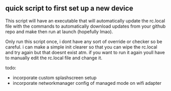 ## quick script to first set up a new device

This script will have an executable that will automatically update the rc.local file with the commands to automatically download updates from your github repo and make then run at launch (hopefully lmao).

Only run this script once, i dont have any sort of override or checker so be careful. i can make a simple init clearer so that you can wipe the rc.local and try again but that doesnt exist atm. if you want to run it again youll have to manually edit the rc.local file and change it.

todo:
  - incorporate custom splashscreen setup
  - incorporate networkmanager config of managed mode on wifi adapter
